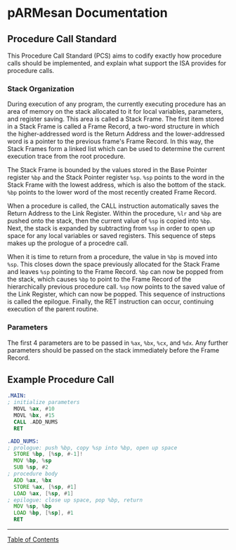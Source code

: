 # pARMesan Documentation

## Procedure Call Standard

This Procedure Call Standard (PCS) aims to codify exactly how procedure calls should be implemented, and explain what support the ISA provides for procedure calls.

### Stack Organization

During execution of any program, the currently executing procedure has an area of memory on the stack allocated to it for local variables, parameters, and register saving. This area is called a Stack Frame. The first item stored in a Stack Frame is called a Frame Record, a two-word structure in which the higher-addressed word is the Return Address and the lower-addressed word is a pointer to the previous frame's Frame Record. In this way, the Stack Frames form a linked list which can be used to determine the current execution trace from the root procedure.

The Stack Frame is bounded by the values stored in the Base Pointer register `%bp` and the Stack Pointer register `%sp`. `%sp` points to the word in the Stack Frame with the lowest address, which is also the bottom of the stack. `%bp` points to the lower word of the most recently created Frame Record. 

When a procedure is called, the CALL instruction automatically saves the Return Address to the Link Register. Within the procedure, `%lr` and `%bp` are pushed onto the stack, then the current value of `%sp` is copied into `%bp`. Next, the stack is expanded by subtracting from `%sp` in order to open up space for any local variables or saved registers. This sequence of steps makes up the prologue of a procedre call.

When it is time to return from a procedure, the value in `%bp` is moved into `%sp`. This closes down the space previously allocated for the Stack Frame and leaves `%sp` pointing to the Frame Record. `%bp` can now be popped from the stack, which causes `%bp` to point to the Frame Record of the hierarchically previous procedure call. `%sp` now points to the saved value of the Link Register, which can now be popped. This sequence of instructions is called the epilogue. Finally, the RET instruction can occur, continuing execution of the parent routine.

### Parameters

The first 4 parameters are to be passed in `%ax`, `%bx`, `%cx`, and `%dx`. Any further parameters should be passed on the stack immediately before the Frame Record.


## Example Procedure Call
```asm
.MAIN:
; initialize parameters
  MOVL %ax, #10
  MOVL %bx, #15
  CALL .ADD_NUMS
  RET

.ADD_NUMS:
; prologue: push %bp, copy %sp into %bp, open up space
  STORE %bp, [%sp, #-1]!
  MOV %bp, %sp
  SUB %sp, #2
; procedure body
  ADD %ax, %bx
  STORE %ax, [%sp, #1]
  LOAD %ax, [%sp, #1]
; epilogue: close up space, pop %bp, return
  MOV %sp, %bp
  LOAD %bp, [%sp], #1
  RET

```

---

[Table of Contents](index.md)
